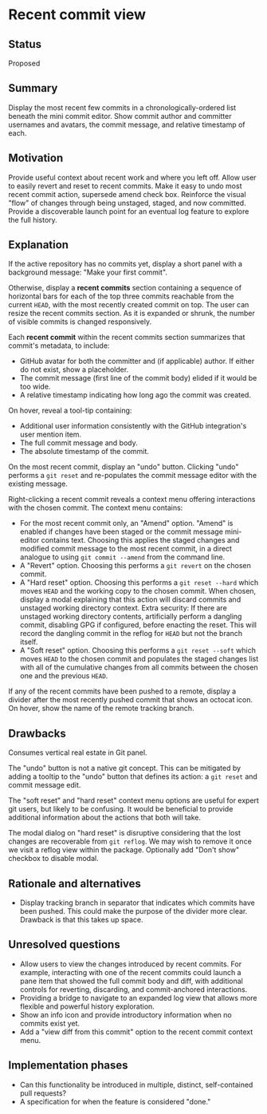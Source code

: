# Recent commit view

## Status

Proposed

## Summary

Display the most recent few commits in a chronologically-ordered list beneath the mini commit editor. Show commit author and committer usernames and avatars, the commit message, and relative timestamp of each.

## Motivation

Provide useful context about recent work and where you left off.
Allow user to easily revert and reset to recent commits.
Make it easy to undo most recent commit action, supersede amend check box.
Reinforce the visual "flow" of changes through being unstaged, staged, and now committed.
Provide a discoverable launch point for an eventual log feature to explore the full history.

## Explanation

If the active repository has no commits yet, display a short panel with a background message: "Make your first commit".

Otherwise, display a **recent commits** section containing a sequence of horizontal bars for each of the top three commits reachable from the current `HEAD`, with the most recently created commit on top. The user can resize the recent commits section. As it is expanded or shrunk, the number of visible commits is changed responsively.

Each **recent commit** within the recent commits section summarizes that commit's metadata, to include:

* GitHub avatar for both the committer and (if applicable) author. If either do not exist, show a placeholder.
* The commit message (first line of the commit body) elided if it would be too wide.
* A relative timestamp indicating how long ago the commit was created.

On hover, reveal a tool-tip containing:

* Additional user information consistently with the GitHub integration's user mention item.
* The full commit message and body.
* The absolute timestamp of the commit.

On the most recent commit, display an "undo" button. Clicking "undo" performs a `git reset` and re-populates the commit message editor with the existing message.

Right-clicking a recent commit reveals a context menu offering interactions with the chosen commit. The context menu contains:

* For the most recent commit only, an "Amend" option. "Amend" is enabled if changes have been staged or the commit message mini-editor contains text. Choosing this applies the staged changes and modified commit message to the most recent commit, in a direct analogue to using `git commit --amend` from the command line.
* A "Revert" option. Choosing this performs a `git revert` on the chosen commit.
* A "Hard reset" option. Choosing this performs a `git reset --hard` which moves `HEAD` and the working copy to the chosen commit. When chosen, display a modal explaining that this action will discard commits and unstaged working directory context. Extra security: If there are unstaged working directory contents, artificially perform a dangling commit, disabling GPG if configured, before enacting the reset. This will record the dangling commit in the reflog for `HEAD` but not the branch itself.
* A "Soft reset" option. Choosing this performs a `git reset --soft` which moves `HEAD` to the chosen commit and populates the staged changes list with all of the cumulative changes from all commits between the chosen one and the previous `HEAD`.

If any of the recent commits have been pushed to a remote, display a divider after the most recently pushed commit that shows an octocat icon. On hover, show the name of the remote tracking branch.

## Drawbacks

Consumes vertical real estate in Git panel.

The "undo" button is not a native git concept. This can be mitigated by adding a tooltip to the "undo" button that defines its action: a `git reset` and commit message edit.

The "soft reset" and "hard reset" context menu options are useful for expert git users, but likely to be confusing. It would be beneficial to provide additional information about the actions that both will take.

The modal dialog on "hard reset" is disruptive considering that the lost changes are recoverable from `git reflog`. We may wish to remove it once we visit a reflog view within the package. Optionally add "Don't show" checkbox to disable modal.

## Rationale and alternatives

- Display tracking branch in separator that indicates which commits have been pushed. This could make the purpose of the divider more clear. Drawback is that this takes up space.

## Unresolved questions

- Allow users to view the changes introduced by recent commits. For example, interacting with one of the recent commits could launch a pane item that showed the full commit body and diff, with additional controls for reverting, discarding, and commit-anchored interactions.
- Providing a bridge to navigate to an expanded log view that allows more flexible and powerful history exploration.
- Show an info icon and provide introductory information when no commits exist yet.
- Add a "view diff from this commit" option to the recent commit context menu.

## Implementation phases

- Can this functionality be introduced in multiple, distinct, self-contained pull requests?
- A specification for when the feature is considered "done."
